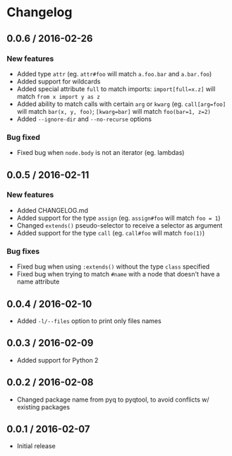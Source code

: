 # Changelog

## 0.0.6 / 2016-02-26

### New features

* Added type `attr` (eg. `attr#foo` will match `a.foo.bar` and `a.bar.foo`)
* Added support for wildcards
* Added special attribute `full` to match imports: `import[full=x.z]` will
  match `from x import y as z`
* Added ability to match calls with certain `arg` or `kwarg` (eg.
  `call[arg=foo]` will match `bar(x, y, foo)`; `[kwarg=bar]` will match
  `foo(bar=1, z=2)`
* Added `--ignore-dir` and `--no-recurse` options

### Bug fixed

* Fixed bug when `node.body` is not an iterator (eg. lambdas)


## 0.0.5 / 2016-02-11

### New features

* Added CHANGELOG.md
* Added support for the type `assign` (eg. `assign#foo` will match `foo = 1`)
* Changed `extends()` pseudo-selector to receive a selector as argument
* Added support for the type `call` (eg. `call#foo` will match `foo(1)`)


### Bug fixes

* Fixed bug when using `:extends()` without the type `class` specified
* Fixed bug when trying to match `#name` with a node that doesn't have a name
  attribute


## 0.0.4 / 2016-02-10

* Added `-l/--files` option to print only files names


## 0.0.3 / 2016-02-09

* Added support for Python 2


## 0.0.2 / 2016-02-08

* Changed package name from pyq to pyqtool, to avoid conflicts w/ existing
  packages


## 0.0.1 / 2016-02-07

* Initial release
